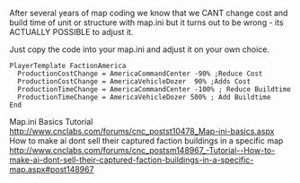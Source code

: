 After several years of map coding we know that we CANT change cost and build time of unit or structure with map.ini but it turns out to be wrong - its ACTUALLY POSSIBLE to adjust it.

Just copy the code into your map.ini and adjust it on your own choice.
```
PlayerTemplate FactionAmerica
  ProductionCostChange = AmericaCommandCenter -90% ;Reduce Cost
  ProductionCostChange = AmericaVehicleDozer  90% ;Adds Cost
  ProductionTimeChange = AmericaCommandCenter -100% ; Reduce Buildtime
  ProductionTimeChange = AmericaVehicleDozer 500% ; Add Buildtime
End
```

Map.ini Basics Tutorial
http://www.cnclabs.com/forums/cnc_postst10478_Map-ini-basics.aspx
How to make ai dont sell their captured faction buildings in a specific map
http://www.cnclabs.com/forums/cnc_postsm148967_-Tutorial--How-to-make-ai-dont-sell-their-captured-faction-buildings-in-a-specific-map.aspx#post148967
